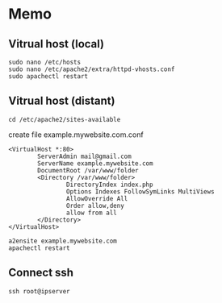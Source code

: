 # Memo

## Vitrual host (local)
```
sudo nano /etc/hosts
sudo nano /etc/apache2/extra/httpd-vhosts.conf
sudo apachectl restart
```
## Vitrual host (distant)
```
cd /etc/apache2/sites-available
```
create file example.mywebsite.com.conf
```
<VirtualHost *:80>
        ServerAdmin mail@gmail.com
        ServerName example.mywebsite.com
        DocumentRoot /var/www/folder
        <Directory /var/www/folder>
                DirectoryIndex index.php
                Options Indexes FollowSymLinks MultiViews
                AllowOverride All
                Order allow,deny
                allow from all
        </Directory>
</VirtualHost>
```
```
a2ensite example.mywebsite.com
apachectl restart
```

## Connect ssh
```
ssh root@ipserver
```
